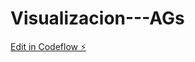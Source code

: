 # Visualizacion---AGs

[Edit in Codeflow ⚡️](https://stackblitz.com/~/github.com/johnsolanoalfaro/Visualizacion---AGs)